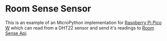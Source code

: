 # Room Sense Sensor

This is an example of an MicroPython implementation for [Raspberry Pi Pico W](https://www.raspberrypi.com/documentation/microcontrollers/raspberry-pi-pico.html) which can read from a DHT22 sensor and send it's readings to [Room Sense Api](https://github.com/MrLogEN/room-sense-api).